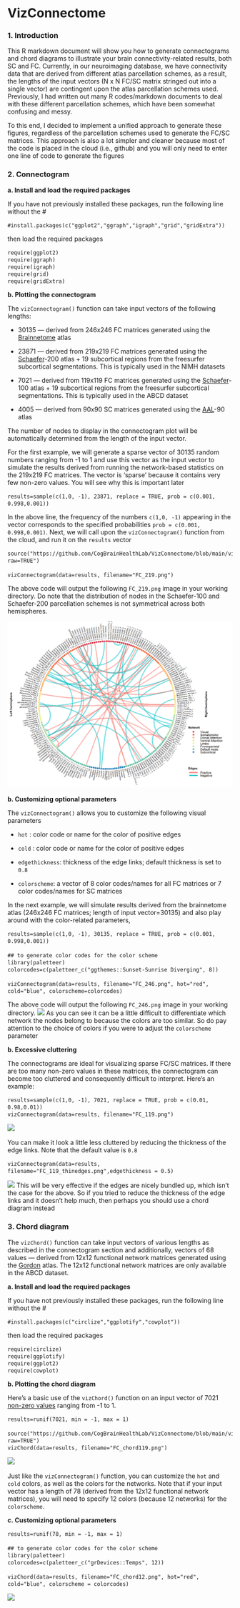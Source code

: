 # VizConnectome

### **1. Introduction**

This R markdown document will show you how to generate connectograms and
chord diagrams to illustrate your brain connectivity-related results,
both SC and FC. Currently, in our neuroimaging database, we have
connectivity data that are derived from different atlas parcellation
schemes, as a result, the lengths of the input vectors (N x N FC/SC
matrix stringed out into a single vector) are contingent upon the atlas
parcellation schemes used. Previously, I had written out many R
codes/markdown documents to deal with these different parcellation
schemes, which have been somewhat confusing and messy.

To this end, I decided to implement a unified approach to generate these
figures, regardless of the parcellation schemes used to generate the
FC/SC matrices. This approach is also a lot simpler and cleaner because
most of the code is placed in the cloud (i.e., github) and you will only
need to enter one line of code to generate the figures

### **2. Connectogram**

**a. Install and load the required packages**

If you have not previously installed these packages, run the following
line without the \#

    #install.packages(c("ggplot2","ggraph","igraph","grid","gridExtra"))

then load the required packages

    require(ggplot2)
    require(ggraph)
    require(igraph)
    require(grid)
    require(gridExtra)

**b. Plotting the connectogram**

The `vizConnectogram()` function can take input vectors of the following
lengths:

-   30135 — derived from 246x246 FC matrices generated using the
    [Brainnetome](https://atlas.brainnetome.org/bnatlas.html) atlas

-   23871 — derived from 219x219 FC matrices generated using the
    [Schaefer](https://github.com/ThomasYeoLab/CBIG/tree/master/stable_projects/brain_parcellation/Schaefer2018_LocalGlobal)-200
    atlas + 19 subcortical regions from the freesurfer subcortical
    segmentations. This is typically used in the NIMH datasets

-   7021 — derived from 119x119 FC matrices generated using the
    [Schaefer](https://github.com/ThomasYeoLab/CBIG/tree/master/stable_projects/brain_parcellation/Schaefer2018_LocalGlobal)-100
    atlas + 19 subcortical regions from the freesurfer subcortical
    segmentations. This is typically used in the ABCD dataset

-   4005 — derived from 90x90 SC matrices generated using the
    [AAL](https://www.sciencedirect.com/science/article/abs/pii/S1053811901909784?via%3Dihub)-90
    atlas

The number of nodes to display in the connectogram plot will be
automatically determined from the length of the input vector.

For the first example, we will generate a sparse vector of 30135 random
numbers ranging from -1 to 1 and use this vector as the input vector to
simulate the results derived from running the network-based statistics
on the 219x219 FC matrices. The vector is ‘sparse’ because it contains
very few non-zero values. You will see why this is important later

    results=sample(c(1,0, -1), 23871, replace = TRUE, prob = c(0.001, 0.998,0.001))

In the above line, the frequency of the numbers `c(1,0, -1)` appearing
in the vector corresponds to the specified probabilities
`prob = c(0.001, 0.998,0.001)`. Next, we will call upon the
`vizConnectogram()` function from the cloud, and run it on the `results`
vector

    source("https://github.com/CogBrainHealthLab/VizConnectome/blob/main/vizConnectome.R?raw=TRUE")

    vizConnectogram(data=results, filename="FC_219.png")

The above code will output the following `FC_219.png` image in your
working directory. Do note that the distribution of nodes in the
Schaefer-100 and Schaefer-200 parcellation schemes is not symmetrical
across both hemispheres.

![](examples/FC_219.png)

**b. Customizing optional parameters**

The `vizConnectogram()` allows you to customize the following visual
parameters

-   `hot` : color code or name for the color of positive edges

-   `cold` : color code or name for the color of positive edges

-   `edgethickness`: thickness of the edge links; default thickness is
    set to `0.8`

-   `colorscheme`: a vector of 8 color codes/names for all FC matrices
    or 7 color codes/names for SC matrices

In the next example, we will simulate results derived from the
brainnetome atlas (246x246 FC matrices; length of input vector=30135)
and also play around with the color-related parameters,

    results=sample(c(1,0, -1), 30135, replace = TRUE, prob = c(0.001, 0.998,0.001))

    ## to generate color codes for the color scheme
    library(paletteer) 
    colorcodes=c(paletteer_c("ggthemes::Sunset-Sunrise Diverging", 8))

    vizConnectogram(data=results, filename="FC_246.png", hot="red", cold="blue", colorscheme=colorcodes)

The above code will output the following `FC_246.png` image in your
working directory. ![](FC_246.png) As you can see it can be a little
difficult to differentiate which network the nodes belong to because the
colors are too similar. So do pay attention to the choice of colors if
you were to adjust the `colorscheme` parameter

**b. Excessive cluttering**

The connectograms are ideal for visualizing sparse FC/SC matrices. If
there are too many non-zero values in these matrices, the connectogram
can become too cluttered and consequently difficult to interpret. Here’s
an example:

    results=sample(c(1,0, -1), 7021, replace = TRUE, prob = c(0.01, 0.98,0.01))
    vizConnectogram(data=results, filename="FC_119.png")

![](FC_119.png)

You can make it look a little less cluttered by reducing the thickness
of the edge links. Note that the default value is `0.8`

    vizConnectogram(data=results, filename="FC_119_thinedges.png",edgethickness = 0.5)

![](FC_119_thinedges.png) This will be very effective if the edges are
nicely bundled up, which isn’t the case for the above. So if you tried
to reduce the thickness of the edge links and it doesn’t help much, then
perhaps you should use a chord diagram instead

### **3. Chord diagram**

The `vizChord()` function can take input vectors of various lengths as
described in the connectogram section and additionally, vectors of 68
values — derived from 12x12 functional network matrices generated using
the
[Gordon](https://academic.oup.com/cercor/article/26/1/288/2367115?login=falseb)
atlas. The 12x12 functional network matrices are only available in the
ABCD dataset.

**a. Install and load the required packages**

If you have not previously installed these packages, run the following
line without the \#

    #install.packages(c("circlize","ggplotify","cowplot"))

then load the required packages

    require(circlize)
    require(ggplotify)
    require(ggplot2)
    require(cowplot)

**b. Plotting the chord diagram**

Here’s a basic use of the `vizChord()` function on an input vector of
7021 <u>non-zero values</u> ranging from -1 to 1.

    results=runif(7021, min = -1, max = 1)

    source("https://github.com/CogBrainHealthLab/VizConnectome/blob/main/vizChord.R?raw=TRUE")
    vizChord(data=results, filename="FC_chord119.png")

![](FC_chord119.png)

Just like the `vizConnectogram()` function, you can customize the `hot`
and `cold` colors, as well as the colors for the networks. Note that if
your input vector has a length of 78 (derived from the 12x12 functional
network matrices), you will need to specify 12 colors (because 12
networks) for the `colorscheme`.

**c. Customizing optional parameters**

    results=runif(78, min = -1, max = 1)

    ## to generate color codes for the color scheme
    library(paletteer) 
    colorcodes=c(paletteer_c("grDevices::Temps", 12))

    vizChord(data=results, filename="FC_chord12.png", hot="red", cold="blue", colorscheme = colorcodes)

![](FC_chord12.png)
